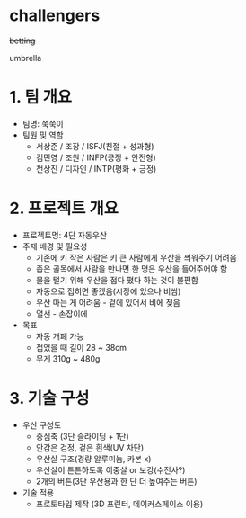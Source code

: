 # challengers
~~betting~~ 

umbrella

# 1. 팀 개요
- 팀명: 쑥쑥이
- 팀원 및 역할
  - 서상준 / 조장 / ISFJ(친절 + 성과형)
  - 김민영 / 조원 / INFP(긍정 + 안전형)
  - 천상진 / 디자인 / INTP(평화 + 긍정) 

# 2. 프로젝트 개요
- 프로젝트명: 4단 자동우산
- 주제 배경 및 필요성
  - 기존에 키 작은 사람은 키 큰 사람에게 우산을 씌워주기 어려움
  - 좁은 골목에서 사람을 만나면 한 명은 우산을 들어주어야 함
  - 물을 털기 위해 우산을 접다 폈다 하는 것이 불편함
  - 자동으로 접히면 좋겠음(시장에 있으나 비쌈)
  - 우산 마는 게 어려움 - 겉에 있어서 비에 젖음
  - 열선 - 손잡이에 
- 목표
  - 자동 개폐 가능
  - 접었을 때 길이 28 ~ 38cm 
  - 무게 310g ~ 480g

# 3. 기술 구성
- 우산 구성도
  - 중심축 (3단 슬라이딩 + 1단) 
  - 안감은 검정, 겉은 흰색(UV 차단)
  - 우산살 구조(경량 알루미늄, 카본 x)
  - 우산살이 튼튼하도록 이중살 or 보강(수전사?)
  - 2개의 버튼(3단 우산용과 한 단 더 높여주는 버튼)
- 기술 적용
  - 프로토타입 제작 (3D 프린터, 메이커스페이스 이용) 
